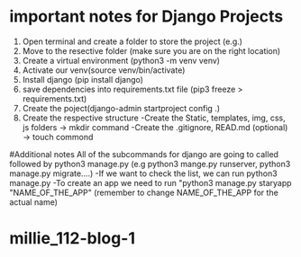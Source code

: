 # important notes for Django Projects

1. Open terminal and create a folder to store the project (e.g.)
2. Move to the resective folder (make sure you are on the right location)
3. Create a virtual environment (python3 -m venv venv)
4. Activate our venv(source venv/bin/activate)
5. Install django (pip install django)
6. save dependencies into requirements.txt file (pip3 freeze > requirements.txt)
7. Create the poject(django-admin startproject config .)
8. Create the respective structure
     -Create the Static, templates, img, css, js folders -> mkdir command
     -Create the .gitignore, READ.md (optional) -> touch commond


#Additional notes
All of the subcommands for django are going to called followed by python3 manage.py (e.g python3 mange.py runserver, python3 manage.py migrate....)
-If we want to check the list, we can run python3 manage.py
-To create an app we need to run "python3 manage.py staryapp "NAME_OF_THE_APP" (remember to change NAME_OF_THE_APP for the actual name)

# millie_112-blog-1
